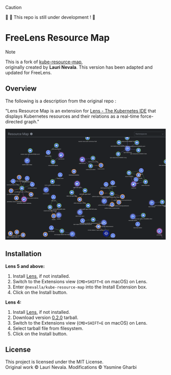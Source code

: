 >[!CAUTION]
> 🚧 👷 This repo is still under development ! 🚧 

# FreeLens Resource Map

> [!NOTE]
> This is a fork of [kube-resource-map](https://github.com/nevalla/lens-resource-map-extension),  
originally created by **Lauri Nevala**. This version has been adapted and updated for FreeLens.



## Overview 
The following is a description from the original repo : 

"Lens Resource Map is an extension for [Lens - The Kubernetes IDE](https://k8slens.dev) that displays Kubernetes resources and their relations as a real-time force-directed graph."

![](./images/Screenshot.png)

## Installation

**Lens 5 and above:**

1. Install [Lens](https://k8slens.dev), if not installed.
2. Switch to the Extensions view (`CMD+SHIFT+E` on macOS) on Lens.
3. Enter `@nevalla/kube-resource-map` into the Install Extension box.
4. Click on the Install button.

**Lens 4:**
1. Install [Lens](https://k8slens.dev), if not installed.
2. Download version [0.2.0](https://github.com/nevalla/lens-resource-map-extension/releases/download/v0.2.0/nevalla-kube-resource-map-0.2.0.tgz) tarball.
3. Switch to the Extensions view (`CMD+SHIFT+E` on macOS) on Lens.
4. Select tarball file from filesystem.
5. Click on the Install button.


## License
This project is licensed under the MIT License.  
Original work © Lauri Nevala. Modifications © Yasmine Gharbi